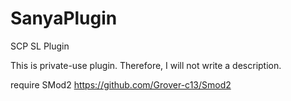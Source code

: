 # SanyaPlugin
SCP SL Plugin

This is private-use plugin.
Therefore, I will not write a description.

require SMod2
https://github.com/Grover-c13/Smod2
